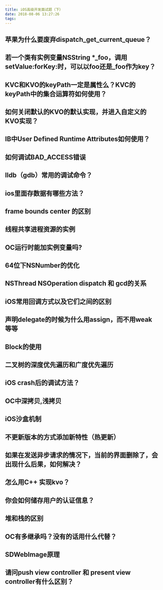 ```yaml
---
title: iOS高级开发面试题（下）
date: 2018-08-06 13:27:26
tags:
---
```


## 苹果为什么要废弃dispatch_get_current_queue？

<!-- more -->

## 若一个类有实例变量NSString *_foo，调用setValue:forKey:时，可以以foo还是_foo作为key？

## KVC和KVO的keyPath一定是属性么？KVC的keyPath中的集合运算符如何使用？

## 如何关闭默认的KVO的默认实现，并进入自定义的KVO实现？

## IB中User Defined Runtime Attributes如何使用？

## 如何调试BAD_ACCESS错误

## lldb（gdb）常用的调试命令？

## ios里面存数据有哪些方法？

## frame bounds center 的区别

## 线程共享进程资源的实例

## OC运行时能加实例变量吗?

## 64位下NSNumber的优化

## NSThread NSOperation dispatch 和 gcd的关系

## iOS常用回调方式以及它们之间的区别

## 声明delegate的时候为什么用assign，而不用weak等等

## Block的使用

## 二叉树的深度优先遍历和广度优先遍历

## iOS crash后的调试方法？

## OC中深拷贝,浅拷贝

## iOS沙盒机制

## 不更新版本的方式添加新特性（热更新）

## 如果在发送异步请求的情况下，当前的界面删除了，会出现什么后果，如何解决？

## 怎么用C++ 实现kvo？

## 你会如何储存用户的认证信息？

## 堆和栈的区别

## OC有多继承吗？没有的话用什么代替？

## SDWebImage原理

## 请问push view controller 和 present view controller有什么区别？